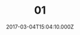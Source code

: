 ---
templateKey: 'project-en'
title: '01'
date: 2017-03-04T15:04:10.000Z
featuredpost: true
featuredimage: /img/01-1.jpg
layout: layout-1-2-1-2
description: >-
  English description
tags:
  - jamaica
  - green beans
  - flavor
  - tasting
images:
  image_1: /img/01-1.jpg
  image_2: /img/01-2.jpg
  image_3: /img/01-3.jpg
  image_4: /img/01-1.jpg
  image_5: /img/01-2.jpg
  image_6: /img/01-3.jpg
  image_7: /img/01-3.jpg
  image_8: /img/01-3.jpg
---